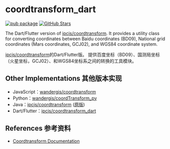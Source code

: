 # coordtransform_dart

[![pub package](https://img.shields.io/pub/v/coordtransform_dart.svg)](https://pub.dartlang.org/packages/coordtransform_dart)
[![GitHub Stars](https://img.shields.io/github/stars/ipcjs/coordtransform_dart.svg?logo=github)](https://github.com/ipcjs/coordtransform_dart)

The Dart/Flutter version of [ipcjs/coordtransform].
It provides a utility class for converting coordinates between Baidu coordinates (BD09), National grid coordinates (Mars coordinates, GCJ02), and WGS84 coordinate system.

[ipcjs/coordtransform]的Dart/Flutter版。
提供百度坐标（BD09）、国测局坐标（火星坐标，GCJ02）、和WGS84坐标系之间的转换的工具模块。  

## Other Implementations 其他版本实现

- JavaScript：[wandergis/coordtransform]
- Python：[wandergis/coordTransform_py]
- Java：[ipcjs/coordtransform] ([原版][geosmart/coordtransform])
- Dart/Flutter：[ipcjs/coordtransform_dart]

## References 参考资料

- [Coordtransform Documentation](http://wandergis.com/coordtransform/)

[ipcjs/coordtransform]: https://github.com/ipcjs/coordtransform
[ipcjs/coordtransform_dart]: https://github.com/ipcjs/coordtransform_dart
[geosmart/coordtransform]: https://github.com/geosmart/coordtransform
[wandergis/coordTransform_py]: https://github.com/wandergis/coordTransform_py
[wandergis/coordtransform]: https://github.com/wandergis/coordtransform
